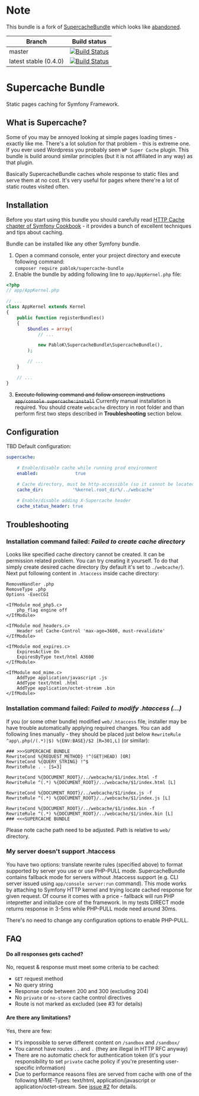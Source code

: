 # Note
This bundle is a fork of [SupercacheBundle](https://github.com/kiler129/SupercacheBundle) which 
looks like [abandoned](https://github.com/kiler129/SupercacheBundle/issues/16).

|Branch|Build status|
|---|---|
|master|[![Build Status](https://travis-ci.org/PabloKowalczyk/SupercacheBundle.svg?branch=master)](https://travis-ci.org/PabloKowalczyk/SupercacheBundle)|
|latest stable (0.4.0)|[![Build Status](https://travis-ci.org/PabloKowalczyk/SupercacheBundle.svg?branch=0.4.0)](https://travis-ci.org/PabloKowalczyk/SupercacheBundle)|

# Supercache Bundle
Static pages caching for Symfony Framework.

## What is Supercache?
Some of you may be annoyed looking at simple pages loading times - exactly like me. There's a lot solution for that problem - this is extreme one.
If you ever used Wordpress you probably seen `WP Super Cache` plugin. This bundle is build around similar principles (but it is not affiliated in any way) as that plugin.  

Basically SupercacheBundle caches whole response to static files and serve them at no cost. It's very useful for pages where there're a lot of static routes visited often.

## Installation
Before you start using this bundle you should carefully read [HTTP Cache chapter of Symfony Cookbook](http://symfony.com/doc/current/book/http_cache.html) - it provides a bunch of excellent techniques and tips about caching.

Bundle can be installed like any other Symfony bundle.
  1. Open a command console, enter your project directory and execute following command:  
  `composer require pablok/supercache-bundle`
  2. Enable the bundle by adding following line to `app/AppKernel.php` file:
  ```php
  <?php
  // app/AppKernel.php
  
  // ...
  class AppKernel extends Kernel
  {
      public function registerBundles()
      {
          $bundles = array(
              // ...
  
              new PabloK\SupercacheBundle\SupercacheBundle(),
          );
  
          // ...
      }
  
      // ...
  }
  ```
  3. ~~Execute following command and follow onscreen instructions `app/console supercache:install`~~
  Currently manual installation is required. You should create `webcache` directory in root folder and than perform first two steps described in **Troubleshooting** section below.

## Configuration
TBD
Default configuration:
```yaml
supercache:

    # Enable/disable cache while running prod environment
    enabled:              true

    # Cache directory, must be http-accessible (so it cannot be located under app/)
    cache_dir:           '%kernel.root_dir%/../webcache'

    # Enable/disable adding X-Supercache header
    cache_status_header: true
```

## Troubleshooting
### Installation command failed: *Failed to create cache directory*
Looks like specified cache directory cannot be created. It can be permission related problem. You can try creating it yourself. To do that simply create desired cache directory (by default it's set to `./webcache/`). Next put following content in `.htaccess` inside cache directory:
```apacheconf
RemoveHandler .php
RemoveType .php
Options -ExecCGI

<IfModule mod_php5.c>
    php_flag engine off
</IfModule>

<IfModule mod_headers.c>
    Header set Cache-Control 'max-age=3600, must-revalidate'
</IfModule>

<IfModule mod_expires.c>
    ExpiresActive On
    ExpiresByType text/html A3600
</IfModule>

<IfModule mod_mime.c>
    AddType application/javascript .js
    AddType text/html .html
    AddType application/octet-stream .bin
</IfModule>
```

### Installation command failed: *Failed to modify .htaccess (...)*
If you (or some other bundle) modified `web/.htaccess` file, installer may be have trouble automatically applying required changes. You can add following lines manually - they should be placed just below `RewriteRule ^app\.php(/(.*)|$) %{ENV:BASE}/$2 [R=301,L]` (or similar):
```apacheconf
### >>>SUPERCACHE BUNDLE 
RewriteCond %{REQUEST_METHOD} !^(GET|HEAD) [OR]
RewriteCond %{QUERY_STRING} !^$
RewriteRule . - [S=3]

RewriteCond %{DOCUMENT_ROOT}/../webcache/$1/index.html -f
RewriteRule ^(.*) %{DOCUMENT_ROOT}/../webcache/$1/index.html [L]

RewriteCond %{DOCUMENT_ROOT}/../webcache/$1/index.js -f
RewriteRule ^(.*) %{DOCUMENT_ROOT}/../webcache/$1/index.js [L]

RewriteCond %{DOCUMENT_ROOT}/../webcache/$1/index.bin -f
RewriteRule ^(.*) %{DOCUMENT_ROOT}/../webcache/$1/index.bin [L]
### <<<SUPERCACHE BUNDLE
```
Please note cache path need to be adjusted. Path is relative to `web/` directory.

### My server doesn't support .htaccess
You have two options: translate rewrite rules (specified above) to format supported by server you use or use PHP-PULL mode.
SupercacheBundle contains fallback mode for servers without .htaccess support (e.g. CLI server issued using `app/console server:run` command). This mode works by attaching to Symfony HTTP kernel and trying locate cached response for given request. Of course it comes with a price - fallback will run PHP intepretter and initialize core of the framework. In my tests DIRECT mode returns response in 3-5ms while PHP-PULL mode need around 30ms.

There's no need to change any configuration options to enable PHP-PULL.

## FAQ
#### Do all responses gets cached?
No, request & response must meet some criteria to be cached:
  * `GET` request method
  * No query string
  * Response code between 200 and 300 (excluding 204)
  * No `private` or `no-store` cache control directives   
  * Route is not marked as excluded (see #3 for details)


#### Are there any limitations?
Yes, there are few:
  * It's impossible to serve different content on `/sandbox` and `/sandbox/`
  * You cannot have routes `..` and `.` (they are illegal in HTTP RFC anyway)
  * There are no automatic check for authentication token (it's your responsibility to set `private` cache policy if you're presenting user-specific information)
  * Due to performance reasons files are served from cache with one of the following MIME-Types: text/html, application/javascript or application/octet-stream. See [issue #2](https://github.com/kiler129/SupercacheBundle/issues/2) for details.

